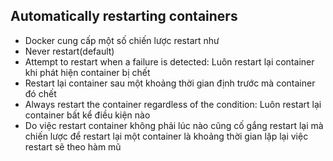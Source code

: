 ## Automatically restarting containers
* Docker cung cấp một số chiến lược restart như
 * Never restart(default)
 * Attempt to restart when a failure is detected: Luôn restart lại container khi phát hiện container bị chết
 * Restart lại container sau một khoảng thời gian định trước mà container đó chết
 * Always restart the container regardless of the condition: Luôn restart lại container bất kể điều kiện nào
* Do việc restart container không phải lúc nào cũng cố gắng restart lại mà chiến lược để restart lại một container là khoảng thời gian lặp lại việc restart sẽ theo hàm mũ